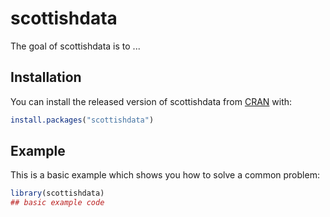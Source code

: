 
# scottishdata

<!-- badges: start -->
<!-- badges: end -->

The goal of scottishdata is to ...

## Installation

You can install the released version of scottishdata from [CRAN](https://CRAN.R-project.org) with:

``` r
install.packages("scottishdata")
```

## Example

This is a basic example which shows you how to solve a common problem:

``` r
library(scottishdata)
## basic example code
```

